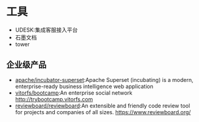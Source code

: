 # 工具

- UDESK:集成客服接入平台
- 石墨文档
- tower

## 企业级产品

* [apache/incubator-superset](https://github.com/apache/incubator-superset):Apache Superset (incubating) is a modern, enterprise-ready business intelligence web application
* [vitorfs/bootcamp](https://github.com/vitorfs/bootcamp):An enterprise social network http://trybootcamp.vitorfs.com
* [reviewboard/reviewboard](https://github.com/reviewboard/reviewboard):An extensible and friendly code review tool for projects and companies of all sizes. https://www.reviewboard.org/
